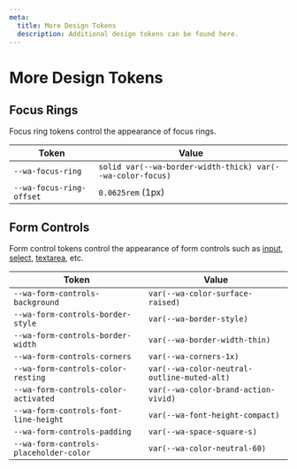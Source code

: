 ```yaml
---
meta:
  title: More Design Tokens
  description: Additional design tokens can be found here.
---
```


# More Design Tokens

## Focus Rings

Focus ring tokens control the appearance of focus rings.

| Token                    | Value                                                      |
| ------------------------ | ---------------------------------------------------------- |
| `--wa-focus-ring`        | `solid var(--wa-border-width-thick) var(--wa-color-focus)` |
| `--wa-focus-ring-offset` | `0.0625rem` (1px)                                          |

## Form Controls

Form control tokens control the appearance of form controls such as [input](/components/input), [select](/components/select), [textarea](/components/textarea), etc.

| Token                                  | Value                                       |
| -------------------------------------- | ------------------------------------------- |
| `--wa-form-controls-background`        | `var(--wa-color-surface-raised)`            |
| `--wa-form-controls-border-style`      | `var(--wa-border-style)`                    |
| `--wa-form-controls-border-width`      | `var(--wa-border-width-thin)`               |
| `--wa-form-controls-corners`           | `var(--wa-corners-1x)`                      |
| `--wa-form-controls-color-resting`     | `var(--wa-color-neutral-outline-muted-alt)` |
| `--wa-form-controls-color-activated`   | `var(--wa-color-brand-action-vivid)`        |
| `--wa-form-controls-font-line-height`  | `var(--wa-font-height-compact)`             |
| `--wa-form-controls-padding`           | `var(--wa-space-square-s)`                  |
| `--wa-form-controls-placeholder-color` | `var(--wa-color-neutral-60)`                |
